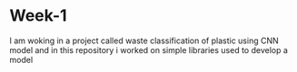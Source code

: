 # Week-1
I am woking in a project called waste classification of plastic using CNN model and in this repository i worked on simple libraries used to develop a model
